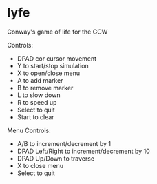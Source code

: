 # lyfe
Conway's game of life for the GCW

Controls:
* DPAD cor cursor movement
* Y to start/stop simulation
* X to open/close menu
* A to add marker
* B to remove marker
* L to slow down
* R to speed up
* Select to quit
* Start to clear

Menu Controls:
* A/B to increment/decrement by 1
* DPAD Left/Right to increment/decrement by 10
* DPAD Up/Down to traverse
* X to close menu
* Select to quit
